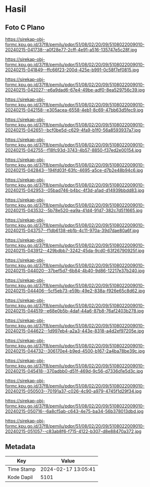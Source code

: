# Hasil

## Foto C Plano

https://sirekap-obj-formc.kpu.go.id/37f8/pemilu/pdpr/51/08/02/20/09/5108022009010-20240215-041738--a0f28e77-2cff-4e91-a516-135747e5c28f.jpg

https://sirekap-obj-formc.kpu.go.id/37f8/pemilu/pdpr/51/08/02/20/09/5108022009010-20240215-041849--ffc66f23-200d-425e-b991-0c58f7ef0815.jpg

https://sirekap-obj-formc.kpu.go.id/37f8/pemilu/pdpr/51/08/02/20/09/5108022009010-20240215-042027--e6a9dad6-67e4-49be-adf0-8ea529756c39.jpg

https://sirekap-obj-formc.kpu.go.id/37f8/pemilu/pdpr/51/08/02/20/09/5108022009010-20240215-042158--e305acea-6558-4eb1-8c69-47bb63d5fec9.jpg

https://sirekap-obj-formc.kpu.go.id/37f8/pemilu/pdpr/51/08/02/20/09/5108022009010-20240215-042651--bcf0be5d-c629-4fa9-b1f0-56a8593937a7.jpg

https://sirekap-obj-formc.kpu.go.id/37f8/pemilu/pdpr/51/08/02/20/09/5108022009010-20240215-042755--f18fc93d-3743-4b57-8850-f37ed2e00154.jpg

https://sirekap-obj-formc.kpu.go.id/37f8/pemilu/pdpr/51/08/02/20/09/5108022009010-20240215-042843--194fd03f-63fc-4695-a5ce-d7b2e48b94c6.jpg

https://sirekap-obj-formc.kpu.go.id/37f8/pemilu/pdpr/51/08/02/20/09/5108022009010-20240215-042953--05bad746-b4bc-4f3d-a1ad-d14939bbdd83.jpg

https://sirekap-obj-formc.kpu.go.id/37f8/pemilu/pdpr/51/08/02/20/09/5108022009010-20240215-043532--5b78e520-ea9a-41d4-91d7-382c7d511665.jpg

https://sirekap-obj-formc.kpu.go.id/37f8/pemilu/pdpr/51/08/02/20/09/5108022009010-20240215-043757--f1db6138-eb1b-4c11-970a-39d7dae80a6f.jpg

https://sirekap-obj-formc.kpu.go.id/37f8/pemilu/pdpr/51/08/02/20/09/5108022009010-20240215-043912--429bdbb7-3242-45da-9cd0-63f26790925f.jpg

https://sirekap-obj-formc.kpu.go.id/37f8/pemilu/pdpr/51/08/02/20/09/5108022009010-20240215-044020--37bef5d7-6b84-4b40-9d86-12217e37b240.jpg

https://sirekap-obj-formc.kpu.go.id/37f8/pemilu/pdpr/51/08/02/20/09/5108022009010-20240215-044406--5cf5eb73-e59b-49e2-838a-f926e65c8d62.jpg

https://sirekap-obj-formc.kpu.go.id/37f8/pemilu/pdpr/51/08/02/20/09/5108022009010-20240215-044519--e68e0b5b-4daf-44a6-87b8-76af2403b278.jpg

https://sirekap-obj-formc.kpu.go.id/37f8/pemilu/pdpr/51/08/02/20/09/5108022009010-20240215-044622--1d997eb4-a2a3-443e-8318-a4d2ef97205e.jpg

https://sirekap-obj-formc.kpu.go.id/37f8/pemilu/pdpr/51/08/02/20/09/5108022009010-20240215-044732--306170e4-b9ed-4500-b167-2a4ba78be39c.jpg

https://sirekap-obj-formc.kpu.go.id/37f8/pemilu/pdpr/51/08/02/20/09/5108022009010-20240215-045418--370adbb0-d51f-469d-9c56-d7336d1e5d3c.jpg

https://sirekap-obj-formc.kpu.go.id/37f8/pemilu/pdpr/51/08/02/20/09/5108022009010-20240215-050503--70191a37-c026-4c90-a979-4745f1d29f34.jpg

https://sirekap-obj-formc.kpu.go.id/37f8/pemilu/pdpr/51/08/02/20/09/5108022009010-20240215-050716--6a8cf5ab-c643-4e75-ba34-56b378013dbd.jpg

https://sirekap-obj-formc.kpu.go.id/37f8/pemilu/pdpr/51/08/02/20/09/5108022009010-20240215-051057--c83ab8f6-f715-4122-b307-d8e88470a372.jpg


## Metadata

| Key        | Value               |
| ---------- | ------------------- |
| Time Stamp | 2024-02-17 13:05:41 |
| Kode Dapil | 5101                |



